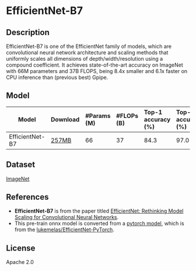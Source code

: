 <!--- SPDX-License-Identifier: Apache-2.0 -->

# EfficientNet-B7

## Description

EfficientNet-B7 is one of the EfficientNet family of models, which are convolutional neural network architecture and scaling methods that uniformly scales all dimensions of depth/width/resolution using a compound coefficient. It achieves state-of-the-art accuracy on ImageNet with 66M parameters and 37B FLOPS, being 8.4x smaller and 6.1x faster on CPU inference than (previous best) Gpipe.

## Model

|Model            |Download                         |#Params (M)        |#FLOPs (B)         |Top-1 accuracy (%) |Top-5 accuracy (%) |
|-----------------|:--------------------------------|:------------------|:------------------|:------------------|:------------------|
| EfficientNet-B7 | [257MB](efficientnet-b7.onnx)   | 66                | 37                | 84.3              | 97.0              |

## Dataset

[ImageNet](https://image-net.org/)

## References

* **EfficientNet-B7** is from the paper titled [EfficientNet: Rethinking Model Scaling for Convolutional Neural Networks](https://arxiv.org/abs/1905.11946).
* This pre-train onnx model is converted from a [pytorch model](https://github.com/lukemelas/EfficientNet-PyTorch/releases/download/1.0/efficientnet-b7-dcc49843.pth), which is from the [lukemelas/EfficientNet-PyTorch](https://github.com/lukemelas/EfficientNet-PyTorch).

## License

Apache 2.0
